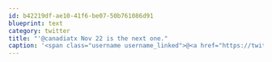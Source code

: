 ```yaml
---
id: b42219df-ae10-41f6-be07-50b761086d91
blueprint: text
category: twitter
title: "'@canadiatx Nov 22 is the next one."
caption: '<span class="username username_linked">@<a href="https://twitter.com/canadiatx" title="April Good">canadiatx</a></span> Nov 22 is the next one.'
---
```

